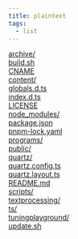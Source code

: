 ```yaml
---
title: plaintext
tags:
  - list
---
```


[archive/](/misc/plaintext/archive/) \
[build.sh](/misc/plaintext/build.sh) \
[CNAME](/misc/plaintext/CNAME) \
[content/](/misc/plaintext/content/) \
[globals.d.ts](/misc/plaintext/globals.d.ts) \
[index.d.ts](/misc/plaintext/index.d.ts) \
[LICENSE](/misc/plaintext/LICENSE) \
[node_modules/](/misc/plaintext/node_modules/) \
[package.json](/misc/plaintext/package.json) \
[pnpm-lock.yaml](/misc/plaintext/pnpm-lock.yaml) \
[programs/](/misc/plaintext/programs/) \
[public/](/misc/plaintext/public/) \
[quartz/](/misc/plaintext/quartz/) \
[quartz.config.ts](/misc/plaintext/quartz.config.ts) \
[quartz.layout.ts](/misc/plaintext/quartz.layout.ts) \
[README.md](/misc/plaintext/README.md) \
[scripts/](/misc/plaintext/scripts/) \
[textprocessing/](/misc/plaintext/textprocessing/) \
[ts/](/misc/plaintext/ts/) \
[tuningplayground/](/misc/plaintext/tuningplayground/) \
[update.sh](/misc/plaintext/update.sh)
